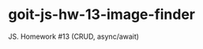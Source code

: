# goit-js-hw-13-image-finder
JS. Homework #13 (CRUD, async/await)

<!-- 
1. HTML
  1.1. Форма поиска 🤙
  1.2. Галерея изображений  🤙
  1.3. Кнопка 'Load more'?
2. CSS
  2.1. Форма поиска
  2.2. Галерея изображений
  2.3. Карточка изображения
    2.3.1. Material icons для иконок
  2.4. Кнопка 'Load more'?
3. JS
  3.1. Класс запроса API 🤙
  3.2. Рефы 👨‍💻
  3.3. Слушатель события формы
4. Дополнительно (см.задание)
 -->